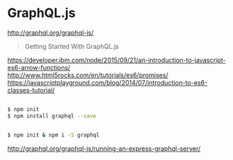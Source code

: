 # GraphQL.js

http://graphql.org/graphql-js/

> Getting Started With GraphQL.js


https://developer.ibm.com/node/2015/09/21/an-introduction-to-javascript-es6-arrow-functions/
http://www.html5rocks.com/en/tutorials/es6/promises/
https://javascriptplayground.com/blog/2014/07/introduction-to-es6-classes-tutorial/



```sh

$ npm init
$ npm install graphql --save


$ npm init & npm i -S graphql

```




http://graphql.org/graphql-js/running-an-express-graphql-server/










